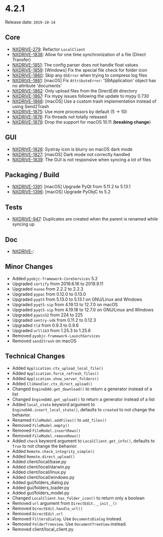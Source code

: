 # 4.2.1

Release date: `2019-10-14`

## Core

- [NXDRIVE-279](https://jira.nuxeo.com/browse/NXDRIVE-279): Refactor `LocalClient`
- [NXDRIVE-1838](https://jira.nuxeo.com/browse/NXDRIVE-1838): Allow for one time synchronization of a file (Direct Transfer)
- [NXDRIVE-1851](https://jira.nuxeo.com/browse/NXDRIVE-1851): The config parser does not handle float values
- [NXDRIVE-1859](https://jira.nuxeo.com/browse/NXDRIVE-1859): [Windows] Fix the special file check for folder icon
- [NXDRIVE-1860](https://jira.nuxeo.com/browse/NXDRIVE-1860): Skip any `OSError` when trying to compress log files
- [NXDRIVE-1861](https://jira.nuxeo.com/browse/NXDRIVE-1861): [macOS] Fix `AttributeError`: 'SBApplication' object has no attribute 'documents'
- [NXDRIVE-1862](https://jira.nuxeo.com/browse/NXDRIVE-1862): Only upload files from the DirectEdit directory
- [NXDRIVE-1867](https://jira.nuxeo.com/browse/NXDRIVE-1867): Fix mypy issues following the update to mypy 0.730
- [NXDRIVE-1868](https://jira.nuxeo.com/browse/NXDRIVE-1868): [macOS] Use a custom trash implementation instead of using Send2Trash
- [NXDRIVE-1875](https://jira.nuxeo.com/browse/NXDRIVE-1875): Use more processors by default (5 -> 10)
- [NXDRIVE-1876](https://jira.nuxeo.com/browse/NXDRIVE-1876): Fix threads not totally released
- [NXDRIVE-1879](https://jira.nuxeo.com/browse/NXDRIVE-1879): Drop the support for macOS 10.11 (**breaking change**)

## GUI

- [NXDRIVE-1826](https://jira.nuxeo.com/browse/NXDRIVE-1826): Systray icon is blurry on macOS dark mode
- [NXDRIVE-1827](https://jira.nuxeo.com/browse/NXDRIVE-1827): [macOS] Dark mode not correctly handled
- [NXDRIVE-1839](https://jira.nuxeo.com/browse/NXDRIVE-1839): The GUI is not responsive when syncing a lot of files

## Packaging / Build

- [NXDRIVE-1391](https://jira.nuxeo.com/browse/NXDRIVE-1391): [macOS] Upgrade PyQt from 5.11.2 to 5.13.1
- [NXDRIVE-1396](https://jira.nuxeo.com/browse/NXDRIVE-1396): [macOS] Upgrade PyObjC to 5.2

## Tests

- [NXDRIVE-947](https://jira.nuxeo.com/browse/NXDRIVE-947): Duplicates are created when the parent is renamed while syncing up

## Doc

- [NXDRIVE-](https://jira.nuxeo.com/browse/NXDRIVE-):

## Minor Changes

- Added `pyobjc-framework-CoreServices` 5.2
- Upgraded `certify` from 2019.6.16 to 2019.9.11
- Upgraded `nuxeo` from 2.2.2 to 2.2.3
- Upgraded `pypac` from 0.12.0 to 0.13.0
- Upgraded `pyqt5` from 5.13.0 to 5.13.1 on GNU/Linux and Windows
- Upgraded `pyqt5-sip` from 4.19.13 to 12.7.0 on macOS
- Upgraded `pyqt5-sip` from 4.19.18 to 12.7.0 on GNU/Linux and Windows
- Upgraded `pywin32` from 224 to 225
- Upgraded `sentry-sdk` from 0.11.2 to 0.12.3
- Upgraded `tld` from 0.9.3 to 0.9.6
- Upgraded `urllib3` from 1.25.3 to 1.25.6
- Removed `pyobjc-framework-LaunchServices`
- Removed `send2trash` on macOS

## Technical Changes

- Added `Application.ctx_upload_local_file()`
- Added `Application.force_refresh_files()`
- Added `Application.show_server_folders()`
- Added `CliHandler.ctx_direct_upload()`
- Changed `EngineDAO.get_download()` to return a generator instead of a list
- Changed `EngineDAO.get_upload()` to return a generator instead of a list
- Added `local_state` keyword argument to `EngineDAO.insert_local_state()`, defaults to `created` to not change the behavior.
- Renamed `FileModel.addFiles()` to `add_files()`
- Removed `FileModel.empty()`
- Removed `FileModel.insertRows()`
- Removed `FileModel.removeRows()`
- Added `check` keyword argument to `LocalClient.get_info()`, defaults to `True` to not change the behavior.
- Added `Remote.check_integrity_simple()`
- Added `Remote.direct_upload()`
- Added client/local/base.py
- Added client/local/darwin.py
- Added client/local/linux.py
- Added client/local/windows.py
- Added gui/folders_dialog.py
- Added gui/folders_loader.py
- Added gui/folders_model.py
- Changed `LocalClient.has_folder_icon()` to return only a boolean
- Removed `url` argument from `DirectEdit.__init__()`
- Removed `DirectEdit.handle_url()`
- Removed `DirectEdit.url`
- Removed `FiltersDialog`. Use `DocumentsDialog` instead.
- Removed `FolderTreeview`. Use `DocumentTreeView` instead.
- Removed client/local_client.py
